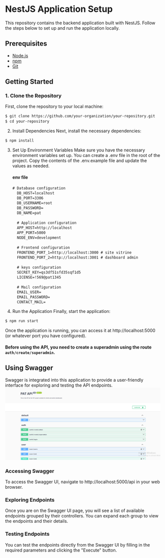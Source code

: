 
# NestJS Application Setup

This repository contains the backend application built with NestJS. Follow the steps below to set up and run the application locally.

## Prerequisites

- [Node.js](https://nodejs.org/)
- [npm](https://www.npmjs.com/) 
- [Git](https://git-scm.com/)

## Getting Started

### 1. Clone the Repository

First, clone the repository to your local machine:

```bash
$ git clone https://github.com/your-organization/your-repository.git
$ cd your-repository
```

2. Install Dependencies
Next, install the necessary dependencies:

```bash
$ npm install
```
3. Set Up Environment Variables
Make sure you have the necessary environment variables set up. You can create a .env file in the root of the project. Copy the contents of the .env.example file and update the values as needed.

    #### env file 
    ```
    # Database configuration
      DB_HOST=localhost
      DB_PORT=3306
      DB_USERNAME=root
      DB_PASSWORD=
      DB_NAME=pat
      
      # Application configuration
      APP_HOST=http://localhost
      APP_PORT=5000
      NODE_ENV=development
      
      # Frontend configuration
      FRONTEND_PORT_1=http://localhost:3000 # site vitrine
      FRONTEND_PORT_2=http://localhost:3001 # dashboard admin
      
      # keys configuration
      SECRET_KEY=qs3df51sfd35sqf1d5
      LICENSE=!569@pat1345
      
      # Mail configuration
      EMAIL_USER=
      EMAIL_PASSWORD=
      CONTACT_MAIL=
    ```

5. Run the Application
Finally, start the application:

```bash
$ npm run start
``` 

Once the application is running, you can access it at http://localhost:5000 (or whatever port you have configured).

#### Before using the API, you need to create a superadmin using the route `auth/create/superadmin`.

## Using Swagger
Swagger is integrated into this application to provide a user-friendly interface for exploring and testing the API endpoints.
![img.png](img.png)

### Accessing Swagger
To access the Swagger UI, navigate to http://localhost:5000/api in your web browser.


### Exploring Endpoints
Once you are on the Swagger UI page, you will see a list of available endpoints grouped by their controllers. You can expand each group to view the endpoints and their details.


### Testing Endpoints
You can test the endpoints directly from the Swagger UI by filling in the required parameters and clicking the "Execute" button.







